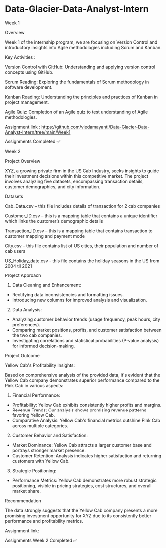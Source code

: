 # Data-Glacier-Data-Analyst-Intern

Week 1

Overview

Week 1 of the internship program, we are focusing on Version Control and introductory insights into Agile methodologies including Scrum and Kanban.

Key Activities :

Version Control with GitHub: Understanding and applying version control concepts using GitHub.

Scrum Reading: Exploring the fundamentals of Scrum methodology in software development.

Kanban Reading: Understanding the principles and practices of Kanban in project management.

Agile Quiz: Completion of an Agile quiz to test understanding of Agile methodologies.

Assignment link : https://github.com/viedamayanti/Data-Glacier-Data-Analyst-Intern/tree/main/Week1

Assignments Completed ✅

Week 2

Project Overview

XYZ, a growing private firm in the US Cab Industry, seeks insights to guide their investment decisions within this competitive market. The project involves analyzing five datasets, encompassing transaction details, customer demographics, and city information.

Datasets

Cab_Data.csv – this file includes details of transaction for 2 cab companies

Customer_ID.csv – this is a mapping table that contains a unique identifier which links the customer’s demographic details

Transaction_ID.csv – this is a mapping table that contains transaction to customer mapping and payment mode

City.csv – this file contains list of US cities, their population and number of cab users

US_Holiday_date.csv - this file contains the holiday seasons in the US from 2004 til 2021

Project Approach

1. Data Cleaning and Enhancement:

- Rectifying data inconsistencies and formatting issues.
- Introducing new columns for improved analysis and visualization.

2. Data Analysis:

- Analyzing customer behavior trends (usage frequency, peak hours, city preferences).
- Comparing market positions, profits, and customer satisfaction between the two cab companies.
- Investigating correlations and statistical probabilities (P-value analysis) for informed decision-making.

Project Outcome

Yellow Cab's Profitability Insights:

Based on comprehensive analysis of the provided data, it's evident that the Yellow Cab company demonstrates superior performance compared to the Pink Cab in various aspects:

1. Financial Performance:

- Profitability: Yellow Cab exhibits consistently higher profits and margins.
- Revenue Trends: Our analysis shows promising revenue patterns favoring Yellow Cab.
- Comparative Analysis: Yellow Cab's financial metrics outshine Pink Cab across multiple categories.

2. Customer Behavior and Satisfaction:

- Market Dominance: Yellow Cab attracts a larger customer base and portrays stronger market presence.
- Customer Retention: Analysis indicates higher satisfaction and returning customers with Yellow Cab.

3. Strategic Positioning:

- Performance Metrics: Yellow Cab demonstrates more robust strategic positioning, visible in pricing strategies, cost structures, and overall market share.

Recommendation

The data strongly suggests that the Yellow Cab company presents a more promising investment opportunity for XYZ due to its consistently better performance and profitability metrics.

Assignment link:

Assignments Week 2 Completed ✅
